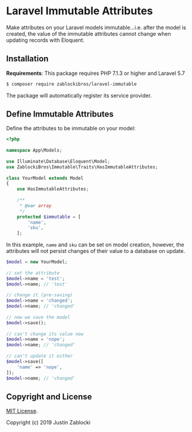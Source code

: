 # Laravel Immutable Attributes

Make attributes on your Laravel models immutable...i.e. after the model is created, the value of the immutable attributes cannot change when updating records with Eloquent.

## Installation

**Requirements**: This package requires PHP 7.1.3 or higher and Laravel 5.7

```sh
$ composer require zablockibros/laravel-immutable
```

The package will automatically register its service provider.

## Define Immutable Attributes

Define the attributes to be immutable on your model:
```php
<?php
 
namespace App\Models;
 
use Illuminate\Database\Eloquent\Model;
use ZablockiBros\Immutable\Traits\HasImmutableAttributes;
 
class YourModel extends Model
{
    use HasImmutableAttributes;
    
    /**
     * @var array
     */
    protected $immutable = [
        'name',
        'sku',
    ];
```

In this example, `name` and `sku` can be set on model creation, however, the attributes will not persist changes of their value to a database on update.

```php
$model = new YourModel;
 
// set the attribute 
$model->name = 'test';
$model->name; // 'test'
 
// change it (pre-saving)
$model->name = 'changed';
$model->name; // 'changed'
 
// now we save the model
$model->save();
 
// can't change its value now
$model->name = 'nope';
$model->name; // 'changed'
 
// can't update it either
$model->save([
    'name' => 'nope',
]);
$model->name; // 'changed'
```
## Copyright and License

[MIT License](LICENSE.md).

Copyright (c) 2019 Justin Zablocki
